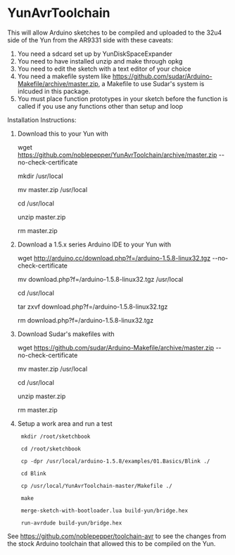 YunAvrToolchain
===============
This will allow Arduino sketches to be compiled and uploaded to the 32u4 side of the Yun from the AR9331 side with these caveats:

1. You need a sdcard set up by YunDiskSpaceExpander
2. You need to have installed unzip and make through opkg
3. You need to edit the sketch with a text editor of your choice
4. You need a makefile system like https://github.com/sudar/Arduino-Makefile/archive/master.zip, a Makefile to use Sudar's system is inlcuded in this package.
5. You must place function prototypes in your sketch before the function is called if you use any functions other than setup and loop

Installation Instructions:

1. Download this to your Yun with 

    wget https://github.com/noblepepper/YunAvrToolchain/archive/master.zip --no-check-certificate
    
    mkdir /usr/local
    
    mv master.zip /usr/local
    
    cd /usr/local
    
    unzip master.zip
    
    rm master.zip
    
2. Download a 1.5.x series Arduino IDE to your Yun with

    wget http://arduino.cc/download.php?f=/arduino-1.5.8-linux32.tgz --no-check-certificate
    
    mv download.php?f=/arduino-1.5.8-linux32.tgz /usr/local
    
    cd /usr/local
    
    tar zxvf download.php?f=/arduino-1.5.8-linux32.tgz
    
    rm download.php?f=/arduino-1.5.8-linux32.tgz
    
3. Download Sudar's makefiles with

    wget https://github.com/sudar/Arduino-Makefile/archive/master.zip --no-check-certificate
    
    mv master.zip /usr/local
    
    cd /usr/local
    
    unzip master.zip
    
    rm master.zip
    
4. Setup a work area and run a test

        mkdir /root/sketchbook
        
        cd /root/sketchbook
        
        cp -dpr /usr/local/arduino-1.5.8/examples/01.Basics/Blink ./
        
        cd Blink
        
        cp /usr/local/YunAvrToolchain-master/Makefile ./
        
        make
        
        merge-sketch-with-bootloader.lua build-yun/bridge.hex
        
        run-avrdude build-yun/bridge.hex


See https://github.com/noblepepper/toolchain-avr to see the changes from the stock Arduino toolchain that allowed this to be compiled on the Yun.


